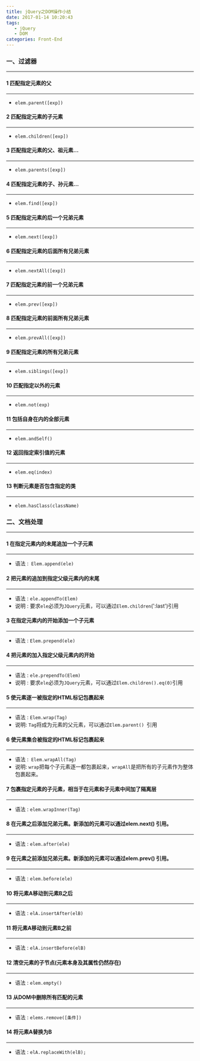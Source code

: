 ```yaml
---
title: jQuery之DOM操作小结
date: 2017-01-14 10:20:43
tags: 
   - jQuery
   - DOM
categories: Front-End
---
```


### 一、过滤器
---


#### 1 匹配指定元素的父						
---

- `elem.parent([exp])`

#### 2 匹配指定元素的子元素				
---
<!--more-->
- `elem.children([exp])`

#### 3 匹配指定元素的父、祖元素... 		
---

- `elem.parents([exp])`

#### 4 匹配指定元素的子、孙元素...		
---

- `elem.find([exp])`

#### 5 匹配指定元素的后一个兄弟元素	
---

- `elem.next([exp])`

#### 6 匹配指定元素的后面所有兄弟元素	
---

- `elem.nextAll([exp])`

#### 7 匹配指定元素的前一个兄弟元素	
---

- `elem.prev([exp])`

#### 8 匹配指定元素的前面所有兄弟元素	
---

- `elem.prevAll([exp])`

#### 9 匹配指定元素的所有兄弟元素		
---

- `elem.siblings([exp])`

#### 10 匹配指定以外的元素				
---

- `elem.not(exp)`

#### 11 包括自身在内的全部元素			
---

- `elem.andSelf()`

#### 12 返回指定索引值的元素				
---

- `elem.eq(index)`

#### 13 判断元素是否包含指定的类	
---

- `elem.hasClass(className)`


### 二、文档处理
---


#### 1 在指定元素内的未尾追加一个子元素
---

- 语法 :` Elem.append(ele)`

#### 2 把元素的追加到指定父级元素内的末尾
---

- 语法 : `ele.appendTo(Elem)`
- 说明 : 要求`ele`必须为`JQuery`元素，可以通过`Elem.children`(':last')引用

#### 3 在指定元素内的开始添加一个子元素
---

- 语法 : `Elem.prepend(ele)`

#### 4 把元素的加入指定父级元素内的开始
---

- 语法 : `ele.prependTo(Elem)`
- 说明 : 要求`ele`必须为`JQuery`元素，可以通过`Elem.children().eq(0)`引用

#### 5 使元素逐一被指定的HTML标记包裹起来
---

- 语法 : `Elem.wrap(Tag)`
- 说明: `Tag`将成为元素的父元素，可以通过`Elem.parent() `引用

#### 6 使元素集合被指定的HTML标记包裹起来
---

- 语法 :` Elem.wrapAll(Tag)`
- 说明:
`wrap`把每个子元素逐一都包裹起来，`wrapAll`是把所有的子元素作为整体包裹起来。

#### 7 包裹指定元素的子元素，相当于在元素和子元素中间加了隔离层
---

- 语法 : `elem.wrapInner(Tag)`

#### 8 在元素之后添加兄弟元素。新添加的元素可以通过elem.next() 引用。
---

- 语法 : `elem.after(ele)`

#### 9 在元素之前添加兄弟元素。新添加的元素可以通过elem.prev() 引用。
---

- 语法 : `elem.before(ele)`

#### 10 将元素A移动到元素B之后
---

- 语法 : `elA.insertAfter(elB)`

#### 11 将元素A移动到元素B之前
---

- 语法 : `elA.insertBefore(elB)`

#### 12 清空元素的子节点(元素本身及其属性仍然存在)
---

- 语法 : `elem.empty()`

#### 13 从DOM中删除所有匹配的元素
---

- 语法 : `elems.remove([条件])`

#### 14 将元素A替换为B
---

- 语法 : `elA.replaceWith(elB);`	


